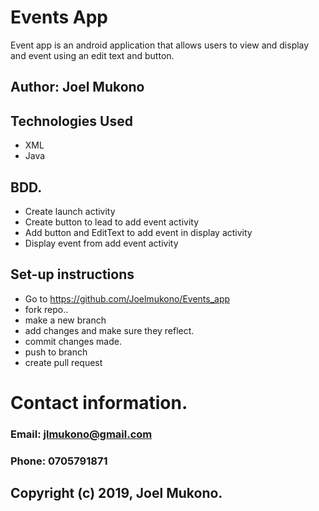 # Events App
Event app is an android application that allows users to view and display and event using an edit text and button.
## Author: Joel Mukono

## Technologies Used
- XML
- Java


## BDD.
- Create launch activity
- Create button to lead to add event activity
- Add button and EditText to add event in display activity
- Display event from add event activity

## Set-up instructions
- Go to https://github.com/Joelmukono/Events_app
- fork repo..
- make a new branch
- add changes and make sure they reflect.
- commit changes made.
- push to branch
- create pull request


# Contact information.
### Email:  jlmukono@gmail.com
### Phone:  0705791871

## Copyright (c) 2019, Joel Mukono.
